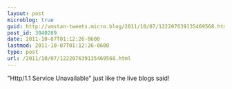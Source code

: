 ```yaml
---
layout: post
microblog: true
guid: http://vmstan-tweets.micro.blog/2011/10/07/122207639135469568.html
post_id: 3040289
date: 2011-10-07T01:12:26-0600
lastmod: 2011-10-07T01:12:26-0600
type: post
url: /2011/10/07/122207639135469568.html
---
```

"Http/1.1 Service Unavailable" just like the live blogs said!
